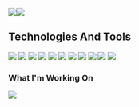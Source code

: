 <img src="https://github-readme-stats.vercel.app/api?username=niles87&show_icons=true&theme=dark&count_private=true"><a href="https://github.com/anuraghazra/github-readme-stats"><img src="https://github-readme-stats.vercel.app/api/top-langs/?username=niles87&theme=dark"></a> 


## Technologies And Tools

<img src="https://img.shields.io/badge/OS-iOS-red?style=plastic&logo=Apple&logoColor=white&color=black&labelColor=280098"> <img src="https://img.shields.io/badge/OS-Windows-red?style=plastic&logo=windows&logoColor=white&color=black&labelColor=280098"> <img src="https://img.shields.io/badge/Editor-Visual%20Studio-red?style=plastic&logo=visual%20studio&logoColor=blueviolet&color=black&labelColor=280098"> <img src="https://img.shields.io/badge/Editor-VS%20code-red?style=plastic&logo=visual-studio-code&logoColor=informational&color=black&labelColor=280098"> <img src="https://img.shields.io/badge/Code-Node-red?style=plastic&logo=Node.JS&logoColor=green&color=black&labelColor=280098"> <img src="https://img.shields.io/badge/Code-C%23-red?style=plastic&logo=c-Sharp&logoColor=blueviolet&color=black&labelColor=280098"> <img src="https://img.shields.io/badge/Code-React-red?style=plastic&logo=react&logoColor=blue&color=black&labelColor=280098"> <img src="https://img.shields.io/badge/Tool-Unity-red?style=plastic&logo=Unity&logoColor=white&color=black&labelColor=280098"> <img src="https://img.shields.io/badge/Tool-Git-red?style=plastic&logo=Git&logoColor=red&color=black&labelColor=280098"> <img src="https://img.shields.io/badge/Tool-MongoDB-red?style=plastic&logo=mongoDB&logoColor=green&color=black&labelColor=280098"> <img src="https://img.shields.io/badge/Tool-MySQL-red?style=plastic&logo=mySQL&logoColor=blue&color=black&labelColor=280098">

### What I'm Working On

[![](https://github-readme-stats.vercel.app/api/pin/?username=niles87&repo=zoom-clone&theme=dark&layout=compact)](https://github.com/niles87/zoom-clone)
